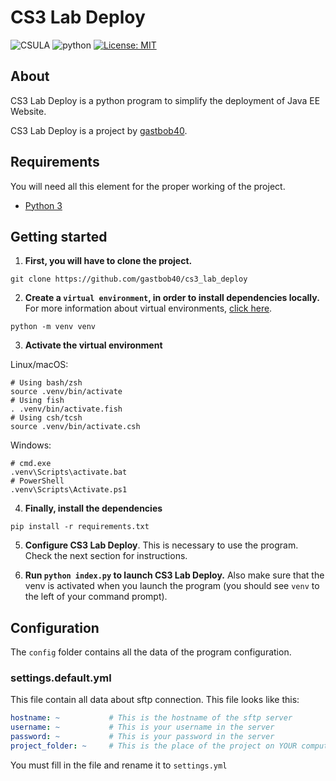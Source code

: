 # CS3 Lab Deploy

![CSULA](https://img.shields.io/badge/CSULA-project-brightgreen)
![python](https://img.shields.io/badge/Language-Python-blueviolet)
[![License: MIT](https://img.shields.io/badge/License-MIT-yellow.svg)](https://opensource.org/licenses/MIT)

## About

CS3 Lab Deploy is a python program to simplify the deployment of Java EE Website.

CS3 Lab Deploy is a project by [gastbob40](https://github.com/gastbob40).

## Requirements

You will need all this element for the proper working of the project.

- [Python 3](https://www.python.org/downloads/)


## Getting started

1. **First, you will have to clone the project.**

```shell
git clone https://github.com/gastbob40/cs3_lab_deploy
```

2. **Create a `virtual environment`, in order to install dependencies locally.** For more information about virtual environments, [click here](https://docs.python.org/3/library/venv.html).

```shell
python -m venv venv
```

3. **Activate the virtual environment**

Linux/macOS:

```shell
# Using bash/zsh
source .venv/bin/activate
# Using fish
. .venv/bin/activate.fish
# Using csh/tcsh
source .venv/bin/activate.csh
``` 

Windows:

```
# cmd.exe
.venv\Scripts\activate.bat
# PowerShell
.venv\Scripts\Activate.ps1
```


4. **Finally, install the dependencies**

````shell
pip install -r requirements.txt
````

5. **Configure CS3 Lab Deploy**. This is necessary to use the program. Check the next section for instructions.

6. **Run `python index.py` to launch CS3 Lab Deploy.** Also make sure that the venv is activated when you launch the program (you should see `venv` to the left of your command prompt).

## Configuration

The `config` folder contains all the data of the program configuration.

### settings.default.yml

This file contain all data about sftp connection. This file looks like this:
 
```yaml
hostname: ~           # This is the hostname of the sftp server
username: ~           # This is your username in the server
password: ~           # This is your password in the server
project_folder: ~     # This is the place of the project on YOUR computer
```

You must fill in the file and rename it to `settings.yml`